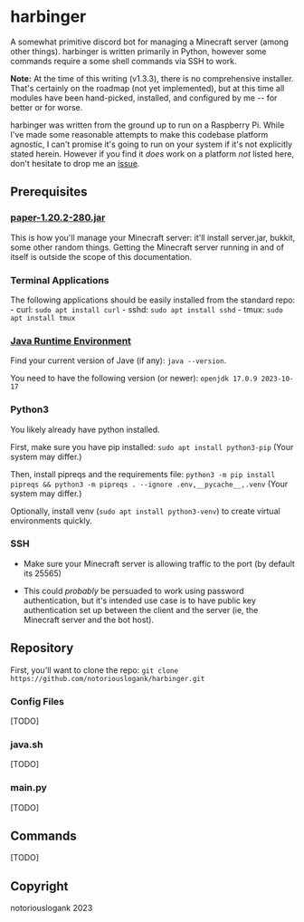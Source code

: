 # harbinger

A somewhat primitive discord bot for managing a Minecraft server (among other things).  harbinger is written primarily in Python, however some commands require a some shell commands via SSH to work.

**Note:**
At the time of this writing (v1.3.3), there is no comprehensive installer.  That's certainly on the roadmap (not yet implemented), but at this time all modules have been hand-picked, installed, and configured by me -- for better or for worse.

harbinger was written from the ground up to run on a Raspberry Pi.  While I've made some reasonable attempts to make this codebase platform agnostic, I can't promise it's going to run on your system if it's not explicitly stated herein.  However if you find it *does* work on a platform *not* listed here, don't hesitate to drop me an [issue](https://github.com/notoriouslogank/harbinger/issues).

## Prerequisites

### [paper-1.20.2-280.jar](https://papermc.io/)

This is how you'll manage your Minecraft server: it'll install server.jar, bukkit, some other random things.  Getting the Minecraft server running in and of itself is outside the scope of this documentation.

### Terminal Applications

The following applications should be easily installed from the standard repo:
    - curl: ``sudo apt install curl``
    - sshd: ``sudo apt install sshd``
    - tmux: ``sudo apt install tmux``

### [Java Runtime Environment](https://ubuntu.com/tutorials/install-jre#1-overview)

Find your current version of Jave (if any): ``java --version``.

You need to have the following version (or newer): ``openjdk 17.0.9 2023-10-17``

### Python3

You likely already have python installed. 

First, make sure you have pip installed: ``sudo apt install python3-pip`` (Your system may differ.)

Then, install pipreqs and the requirements file: ``python3 -m pip install pipreqs && python3 -m pipreqs . --ignore .env,__pycache__,.venv`` (Your system may differ.)

Optionally, install venv (``sudo apt install python3-venv``) to create virtual environments quickly.

### SSH

- Make sure your Minecraft server is allowing traffic to the port (by default its 25565)

- This could *probably* be persuaded to work using password authentication, but it's intended use case is to have public key authentication set up between the client and the server (ie, the Minecraft server and the bot host).

## Repository

First, you'll want to clone the repo: ``git clone https://github.com/notoriouslogank/harbinger.git``

### Config Files

[TODO]

### java.sh

[TODO]

### main.py

[TODO]

## Commands

[TODO]

## Copyright

notoriouslogank 2023
